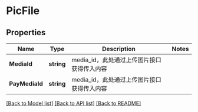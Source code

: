 # PicFile

## Properties

Name | Type | Description | Notes
------------ | ------------- | ------------- | -------------
**MediaId** | **string** | media_id，此处通过上传图片接口获得传入内容 | 
**PayMediaId** | **string** | media_id，此处通过上传图片接口获得传入内容 | 

[[Back to Model list]](../README.md#documentation-for-models) [[Back to API list]](../README.md#documentation-for-api-endpoints) [[Back to README]](../README.md)


